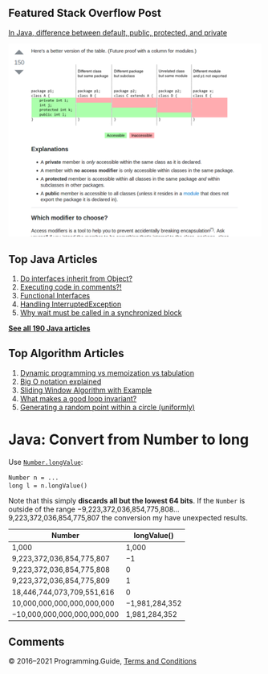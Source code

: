 ## Featured Stack Overflow Post

[In Java, difference between default, public, protected, and private](https://stackoverflow.com/a/33627846/276052)

[<img src="../images/so-featured-33627846.png" alt="StackOverflow screenshot thumbnail" class="screenshot" />](https://stackoverflow.com/a/33627846/276052)

## Top Java Articles

1.  [Do interfaces inherit from Object?](do-interfaces-inherit-from-object.html)
2.  [Executing code in comments?!](executing-code-in-comments.html)
3.  [Functional Interfaces](functional-interfaces.html)
4.  [Handling InterruptedException](handling-interrupted-exceptions.html)
5.  [Why wait must be called in a synchronized block](why-wait-must-be-in-synchronized.html)

[**See all 190 Java articles**](index.html)

## Top Algorithm Articles

1.  [Dynamic programming vs memoization vs tabulation](../dynamic-programming-vs-memoization-vs-tabulation.html)
2.  [Big O notation explained](../big-o-notation-explained.html)
3.  [Sliding Window Algorithm with Example](../sliding-window-example.html)
4.  [What makes a good loop invariant?](../what-makes-a-good-loop-invariant.html)
5.  [Generating a random point within a circle (uniformly)](../random-point-within-circle.html)

# Java: Convert from Number to long

Use [`Number.longValue`](https://docs.oracle.com/javase/8/docs/api/java/lang/Number.html#longValue--):

    Number n = ...
    long l = n.longValue()

Note that this simply **discards all but the lowest 64 bits**. If the `Number` is outside of the range −9,223,372,036,854,775,808…9,223,372,036,854,775,807 the conversion my have unexpected results.

<table><thead><tr class="header"><th>Number</th><th>longValue()</th></tr></thead><tbody><tr class="odd"><td>1,000</td><td>1,000</td></tr><tr class="even"><td>9,223,372,036,854,775,807</td><td>−1</td></tr><tr class="odd"><td>9,223,372,036,854,775,808</td><td>0</td></tr><tr class="even"><td>9,223,372,036,854,775,809</td><td>1</td></tr><tr class="odd"><td>18,446,744,073,709,551,616</td><td>0</td></tr><tr class="even"><td>10,000,000,000,000,000,000</td><td>−1,981,284,352</td></tr><tr class="odd"><td>−10,000,000,000,000,000,000</td><td>1,981,284,352</td></tr></tbody></table>

## Comments

© 2016–2021 Programming.Guide, [Terms and Conditions](../terms-and-conditions.html)
